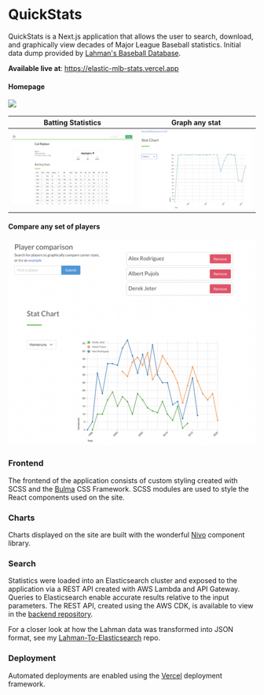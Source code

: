 # QuickStats

QuickStats is a Next.js application that allows the user to search, download, and graphically view decades of Major League Baseball statistics. Initial data dump provided by [Lahman's Baseball Database](http://www.seanlahman.com/baseball-archive/statistics/).

**Available live at**: https://elastic-mlb-stats.vercel.app

#### Homepage

<p float="left">
  <kbd>
    <img src="screenshots/home.png" width="600" />
  </kbd>
</p>

|          Batting Statistics           |            Graph any stat             |
| :-----------------------------------: | :-----------------------------------: |
| ![](screenshots/cal-ripken-stats.png) | ![](screenshots/cal-ripken-graph.png) |

#### Compare any set of players

<p float="left">
  <kbd>
    <img src="screenshots/compare.png" width="600"/>
  </kbd>
</p>

### Frontend

The frontend of the application consists of custom styling created with SCSS and the [Bulma](https://bulma.io) CSS Framework. SCSS modules are used to style the React components used on the site.

### Charts

Charts displayed on the site are built with the wonderful [Nivo](https://nivo.rocks) component library.

### Search

Statistics were loaded into an Elasticsearch cluster and exposed to the application via a REST API created with AWS Lambda and API Gateway. Queries to Elasticsearch enable accurate results relative to the input parameters. The REST API, created using the AWS CDK, is available to view in the [backend repository](https://github.com/billycastelli/MLB-Stats-CDK-backend).

For a closer look at how the Lahman data was transformed into JSON format, see my [Lahman-To-Elasticsearch](https://github.com/billycastelli/Lahman-to-Elasticsearch) repo.

### Deployment

Automated deployments are enabled using the [Vercel](https://vercel.com/) deployment framework.
